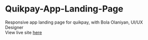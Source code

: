 <h1>Quikpay-App-Landing-Page</h1>
<p>Responsive app landing page for quikpay, with Bola Olaniyan, UI/UX Designer<br>
View live site <a href="https://quikpay.netlify.app">here</a></p>
